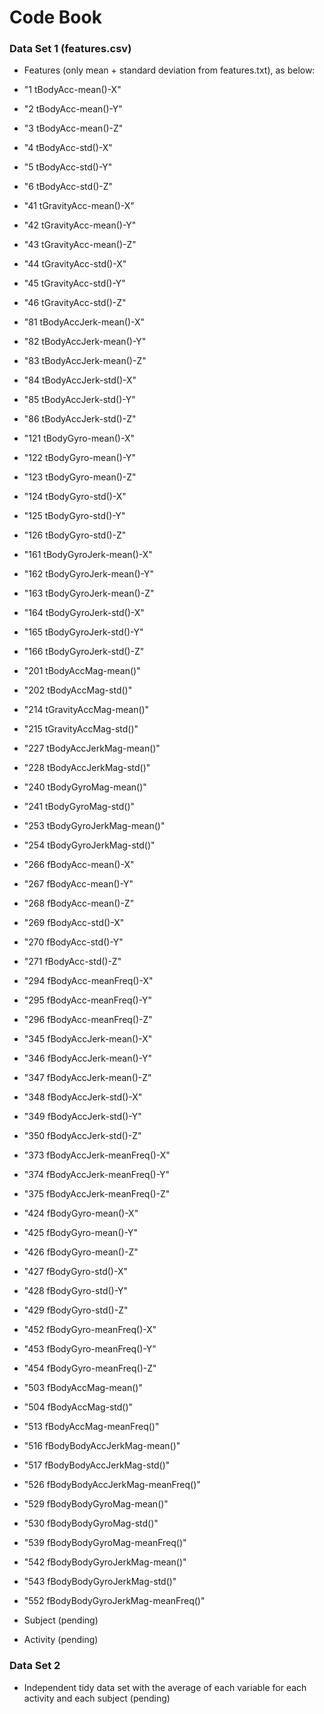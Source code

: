 # Code Book

### Data Set 1 (features.csv)

- Features (only mean + standard deviation from features.txt), as below:

- "1 tBodyAcc-mean()-X"
- "2 tBodyAcc-mean()-Y"
- "3 tBodyAcc-mean()-Z"
- "4 tBodyAcc-std()-X"
- "5 tBodyAcc-std()-Y"
- "6 tBodyAcc-std()-Z"
- "41 tGravityAcc-mean()-X"
- "42 tGravityAcc-mean()-Y"
- "43 tGravityAcc-mean()-Z"
- "44 tGravityAcc-std()-X"
- "45 tGravityAcc-std()-Y"
- "46 tGravityAcc-std()-Z"
- "81 tBodyAccJerk-mean()-X"
- "82 tBodyAccJerk-mean()-Y"
- "83 tBodyAccJerk-mean()-Z"
- "84 tBodyAccJerk-std()-X"
- "85 tBodyAccJerk-std()-Y"
- "86 tBodyAccJerk-std()-Z"
- "121 tBodyGyro-mean()-X"
- "122 tBodyGyro-mean()-Y"
- "123 tBodyGyro-mean()-Z"
- "124 tBodyGyro-std()-X"
- "125 tBodyGyro-std()-Y"
- "126 tBodyGyro-std()-Z"
- "161 tBodyGyroJerk-mean()-X"
- "162 tBodyGyroJerk-mean()-Y"
- "163 tBodyGyroJerk-mean()-Z"
- "164 tBodyGyroJerk-std()-X"
- "165 tBodyGyroJerk-std()-Y"
- "166 tBodyGyroJerk-std()-Z"
- "201 tBodyAccMag-mean()"
- "202 tBodyAccMag-std()"
- "214 tGravityAccMag-mean()"
- "215 tGravityAccMag-std()"
- "227 tBodyAccJerkMag-mean()"
- "228 tBodyAccJerkMag-std()"
- "240 tBodyGyroMag-mean()"
- "241 tBodyGyroMag-std()"
- "253 tBodyGyroJerkMag-mean()"
- "254 tBodyGyroJerkMag-std()"
- "266 fBodyAcc-mean()-X"
- "267 fBodyAcc-mean()-Y"
- "268 fBodyAcc-mean()-Z"
- "269 fBodyAcc-std()-X"
- "270 fBodyAcc-std()-Y"
- "271 fBodyAcc-std()-Z"
- "294 fBodyAcc-meanFreq()-X"
- "295 fBodyAcc-meanFreq()-Y"
- "296 fBodyAcc-meanFreq()-Z"
- "345 fBodyAccJerk-mean()-X"
- "346 fBodyAccJerk-mean()-Y"
- "347 fBodyAccJerk-mean()-Z"
- "348 fBodyAccJerk-std()-X"
- "349 fBodyAccJerk-std()-Y"
- "350 fBodyAccJerk-std()-Z"
- "373 fBodyAccJerk-meanFreq()-X"
- "374 fBodyAccJerk-meanFreq()-Y"
- "375 fBodyAccJerk-meanFreq()-Z"
- "424 fBodyGyro-mean()-X"
- "425 fBodyGyro-mean()-Y"
- "426 fBodyGyro-mean()-Z"
- "427 fBodyGyro-std()-X"
- "428 fBodyGyro-std()-Y"
- "429 fBodyGyro-std()-Z"
- "452 fBodyGyro-meanFreq()-X"
- "453 fBodyGyro-meanFreq()-Y"
- "454 fBodyGyro-meanFreq()-Z"
- "503 fBodyAccMag-mean()"
- "504 fBodyAccMag-std()"
- "513 fBodyAccMag-meanFreq()"
- "516 fBodyBodyAccJerkMag-mean()"
- "517 fBodyBodyAccJerkMag-std()"
- "526 fBodyBodyAccJerkMag-meanFreq()"
- "529 fBodyBodyGyroMag-mean()"
- "530 fBodyBodyGyroMag-std()"
- "539 fBodyBodyGyroMag-meanFreq()"
- "542 fBodyBodyGyroJerkMag-mean()"
- "543 fBodyBodyGyroJerkMag-std()"
- "552 fBodyBodyGyroJerkMag-meanFreq()"

- Subject (pending)
- Activity (pending)

### Data Set 2

- Independent tidy data set with the average of each variable for each activity and each subject (pending)